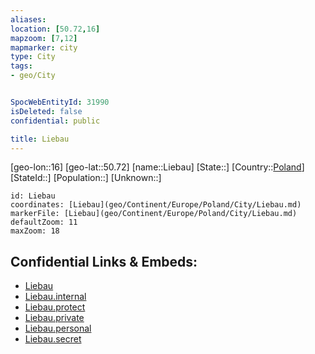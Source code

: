 ```yaml
---
aliases: 
location: [50.72,16]
mapzoom: [7,12] 
mapmarker: city 
type: City
tags:
- geo/City


SpocWebEntityId: 31990
isDeleted: false
confidential: public

title: Liebau
---
```

[geo-lon::16]
[geo-lat::50.72]
[name::Liebau]
[State::]
[Country::[Poland](geo/Continent/Europe/Poland.md)]
[StateId::]
[Population::]
[Unknown::]


```leaflet
id: Liebau
coordinates: [Liebau](geo/Continent/Europe/Poland/City/Liebau.md)
markerFile: [Liebau](geo/Continent/Europe/Poland/City/Liebau.md)
defaultZoom: 11 
maxZoom: 18
```


## Confidential Links & Embeds: 
- [Liebau](../../../../../../_public/geo/Continent/Europe/Poland/City/Liebau.md) 
- [Liebau.internal](../../../../../../_internal/geo/Continent/Europe/Poland/City/Liebau.internal.md) 
- [Liebau.protect](../../../../../../_protect/geo/Continent/Europe/Poland/City/Liebau.protect.md) 
- [Liebau.private](../../../../../../_private/geo/Continent/Europe/Poland/City/Liebau.private.md) 
- [Liebau.personal](../../../../../../_personal/geo/Continent/Europe/Poland/City/Liebau.personal.md) 
- [Liebau.secret](../../../../../../_secret/geo/Continent/Europe/Poland/City/Liebau.secret.md) 

